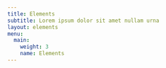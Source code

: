 ```yaml
---
title: Elements
subtitle: Lorem ipsum dolor sit amet nullam urna
layout: elements
menu:
  main:
    weight: 3
    name: Elements
---
```

